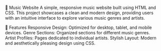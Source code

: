 🎵 Music Website
A simple, responsive music website built using HTML and CSS. This project showcases a clean and modern design, providing users with an intuitive interface to explore various music genres and artists.

🌟 Features
Responsive Design: Optimized for desktop, tablet, and mobile devices.
Genre Sections: Organized sections for different music genres.
Artist Profiles: Pages dedicated to individual artists.
Stylish Layout: Modern and aesthetically pleasing design using CSS.
